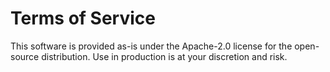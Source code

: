 # Terms of Service

This software is provided as-is under the Apache-2.0 license for the open-source distribution. Use in production is at your discretion and risk.
